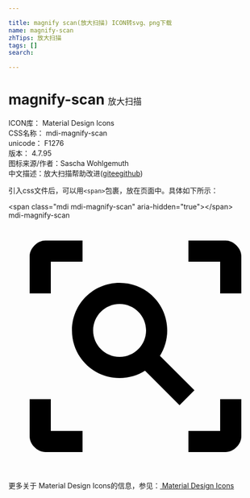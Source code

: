 ```yaml
---

title: magnify scan(放大扫描) ICON转svg、png下载
name: magnify-scan
zhTips: 放大扫描
tags: []
search: 

---
```


# magnify-scan  <small style="font-size: 60%;font-weight: 100">放大扫描</small>


<div class="detail-page">
<p>
<span>
ICON库：
<span class="badge-secondary badge">Material Design Icons</span> 
</span>
<br/>
<span>
CSS名称：
<span class="badge-secondary badge">mdi-magnify-scan</span> 
</span>
<br/>
<span>
unicode：
<span class="badge-secondary badge">F1276</span> 
<copy-btn content='F1276' btn-title=""></copy-btn>
<copy-btn :content='String.fromCodePoint(parseInt("F1276", 16))' btn-title="复制U"></copy-btn>
</span>
<br/>
<span>
版本：
<span class="badge-secondary badge">4.7.95</span> 
</span>
<br/>
<span>图标来源/作者：<span class="badge-light badge">Sascha Wohlgemuth</span></span> 
<br/>
<span class="zh-detail">中文描述：<span class="badge-primary badge">放大扫描</span><span class="help-link"><span>帮助改进</span>(<a href="https://gitee.com/liuwave/icon-helper/edit/master/json/material/magnify-scan.json" target="_blank" rel="noopener noreferrer">gitee</a><a href="https://github.com/liuwave/icon-helper/edit/master/json/material/magnify-scan.json" target="_blank" rel="noopener noreferrer">github</a></span>)</span><br/>
</p>
</div>
<div class="alert alert-dark">
  <i class="mdi mdi-magnify-scan mdi-48px"></i>
  <i class="mdi mdi-magnify-scan mdi-36px"></i>
  <i class="mdi mdi-magnify-scan mdi-24px"></i>
  <i class="mdi mdi-magnify-scan mdi-18px"></i>
</div>
<div>
  <p>引入css文件后，可以用<code>&lt;span&gt;</code>包裹，放在页面中。具体如下所示：    
  </p>
  <div class="alert alert-primary" style="font-size: 14px">
    &lt;span class="mdi mdi-magnify-scan" aria-hidden="true"&gt;&lt;/span&gt;
    <copy-btn content='<span class="mdi mdi-magnify-scan" aria-hidden="true"></span>'></copy-btn>
  </div>
  <div class="alert alert-secondary">
    <i class="mdi mdi-magnify-scan"
    style="font-size: 24px"
    aria-hidden="true"></i> mdi-magnify-scan
    <copy-btn content="mdi-magnify-scan" btn-title="复制图标名称"></copy-btn>
  </div>
</div>
<div id="svg" class="svg-wrap">
<svg xmlns="http://www.w3.org/2000/svg" viewBox="0 0 24 24"><path d="M17 22V20H20V17H22V20.5C22 20.89 21.84 21.24 21.54 21.54C21.24 21.84 20.89 22 20.5 22H17M7 22H3.5C3.11 22 2.76 21.84 2.46 21.54C2.16 21.24 2 20.89 2 20.5V17H4V20H7V22M17 2H20.5C20.89 2 21.24 2.16 21.54 2.46C21.84 2.76 22 3.11 22 3.5V7H20V4H17V2M7 2V4H4V7H2V3.5C2 3.11 2.16 2.76 2.46 2.46C2.76 2.16 3.11 2 3.5 2H7M10.5 6C13 6 15 8 15 10.5C15 11.38 14.75 12.2 14.31 12.9L17.57 16.16L16.16 17.57L12.9 14.31C12.2 14.75 11.38 15 10.5 15C8 15 6 13 6 10.5C6 8 8 6 10.5 6M10.5 8C9.12 8 8 9.12 8 10.5C8 11.88 9.12 13 10.5 13C11.88 13 13 11.88 13 10.5C13 9.12 11.88 8 10.5 8Z" /></svg>
</div>
<detail full-name='mdi-magnify-scan'></detail>
    
<div><p>更多关于 Material Design Icons的信息，参见：<a target="_blank" href="https://iconhelper.cn/material.html"> Material Design Icons</a>
</p></div>
